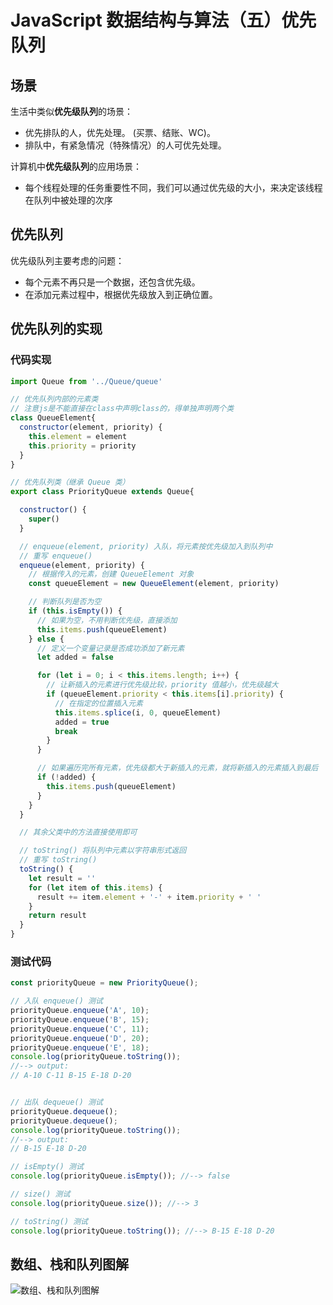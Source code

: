 # JavaScript 数据结构与算法（五）优先队列

## 场景

生活中类似**优先级队列**的场景：

- 优先排队的人，优先处理。 (买票、结账、WC)。
- 排队中，有紧急情况（特殊情况）的人可优先处理。

计算机中**优先级队列**的应用场景：

- 每个线程处理的任务重要性不同，我们可以通过优先级的大小，来决定该线程在队列中被处理的次序

## 优先队列

优先级队列主要考虑的问题：

- 每个元素不再只是一个数据，还包含优先级。
- 在添加元素过程中，根据优先级放入到正确位置。

## 优先队列的实现

### 代码实现

```js
import Queue from '../Queue/queue'

// 优先队列内部的元素类
// 注意js是不能直接在class中声明class的，得单独声明两个类
class QueueElement{
  constructor(element, priority) {
    this.element = element
    this.priority = priority
  }
}

// 优先队列类（继承 Queue 类）
export class PriorityQueue extends Queue{

  constructor() {
    super()
  }

  // enqueue(element, priority) 入队，将元素按优先级加入到队列中
  // 重写 enqueue()
  enqueue(element, priority) {
    // 根据传入的元素，创建 QueueElement 对象
    const queueElement = new QueueElement(element, priority)

    // 判断队列是否为空
    if (this.isEmpty()) {
      // 如果为空，不用判断优先级，直接添加
      this.items.push(queueElement)
    } else {
      // 定义一个变量记录是否成功添加了新元素
      let added = false

      for (let i = 0; i < this.items.length; i++) {
        // 让新插入的元素进行优先级比较，priority 值越小，优先级越大
        if (queueElement.priority < this.items[i].priority) {
          // 在指定的位置插入元素
          this.items.splice(i, 0, queueElement)
          added = true
          break
        }
      }

      // 如果遍历完所有元素，优先级都大于新插入的元素，就将新插入的元素插入到最后
      if (!added) {
        this.items.push(queueElement)
      }
    }
  }

  // 其余父类中的方法直接使用即可

  // toString() 将队列中元素以字符串形式返回
  // 重写 toString()
  toString() {
    let result = ''
    for (let item of this.items) {
      result += item.element + '-' + item.priority + ' '
    }
    return result
  }
}
```

### 测试代码

```js
const priorityQueue = new PriorityQueue();

// 入队 enqueue() 测试
priorityQueue.enqueue('A', 10);
priorityQueue.enqueue('B', 15);
priorityQueue.enqueue('C', 11);
priorityQueue.enqueue('D', 20);
priorityQueue.enqueue('E', 18);
console.log(priorityQueue.toString());
//--> output:
// A-10 C-11 B-15 E-18 D-20


// 出队 dequeue() 测试
priorityQueue.dequeue();
priorityQueue.dequeue();
console.log(priorityQueue.toString());
//--> output:
// B-15 E-18 D-20

// isEmpty() 测试
console.log(priorityQueue.isEmpty()); //--> false

// size() 测试
console.log(priorityQueue.size()); //--> 3

// toString() 测试
console.log(priorityQueue.toString()); //--> B-15 E-18 D-20
```

## 数组、栈和队列图解

![数组、栈和队列图解](https://cdn.jsdelivr.net/gh/XPoet/image-hosting@master/JavaScript-数据结构与算法/image.64kg5ej56vk0.png)
